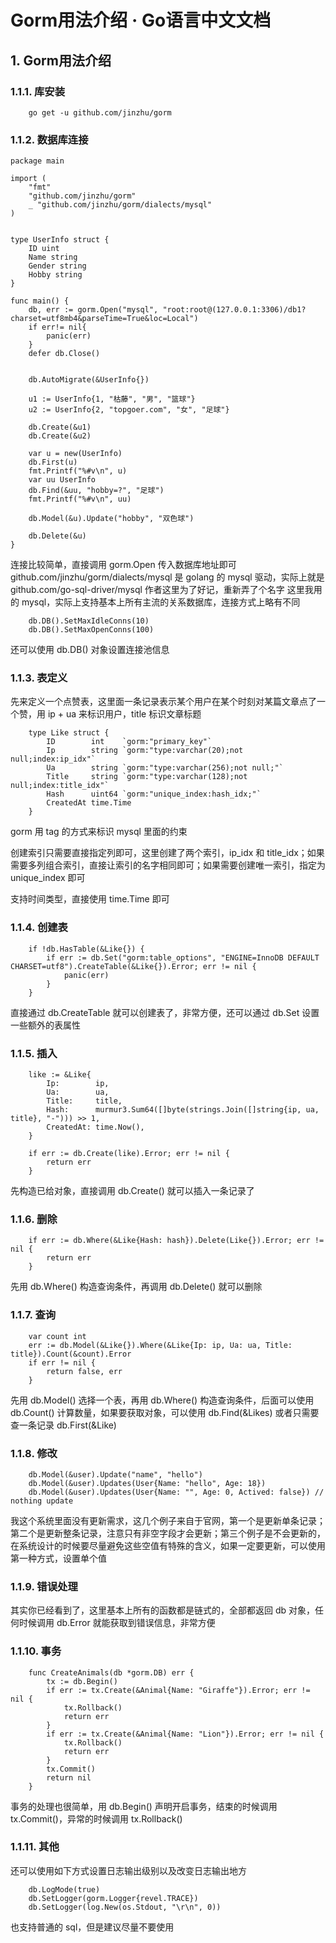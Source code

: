 # Gorm用法介绍 · Go语言中文文档

## 1. Gorm用法介绍 <a id="gorm&#x7528;&#x6CD5;&#x4ECB;&#x7ECD;"></a>

### 1.1.1. 库安装 <a id="&#x5E93;&#x5B89;&#x88C5;"></a>

```text
    go get -u github.com/jinzhu/gorm
```

### 1.1.2. 数据库连接 <a id="&#x6570;&#x636E;&#x5E93;&#x8FDE;&#x63A5;"></a>

```text
package main

import (
    "fmt"
    "github.com/jinzhu/gorm"
    _ "github.com/jinzhu/gorm/dialects/mysql"
)


type UserInfo struct {
    ID uint
    Name string
    Gender string
    Hobby string
}

func main() {
    db, err := gorm.Open("mysql", "root:root@(127.0.0.1:3306)/db1?charset=utf8mb4&parseTime=True&loc=Local")
    if err!= nil{
        panic(err)
    }
    defer db.Close()

    
    db.AutoMigrate(&UserInfo{})

    u1 := UserInfo{1, "枯藤", "男", "篮球"}
    u2 := UserInfo{2, "topgoer.com", "女", "足球"}
    
    db.Create(&u1)
    db.Create(&u2)
    
    var u = new(UserInfo)
    db.First(u)
    fmt.Printf("%#v\n", u)
    var uu UserInfo
    db.Find(&uu, "hobby=?", "足球")
    fmt.Printf("%#v\n", uu)
    
    db.Model(&u).Update("hobby", "双色球")
    
    db.Delete(&u)
}
```

连接比较简单，直接调用 gorm.Open 传入数据库地址即可 github.com/jinzhu/gorm/dialects/mysql 是 golang 的 mysql 驱动，实际上就是 github.com/go-sql-driver/mysql 作者这里为了好记，重新弄了个名字 这里我用的 mysql，实际上支持基本上所有主流的关系数据库，连接方式上略有不同

```text
    db.DB().SetMaxIdleConns(10)
    db.DB().SetMaxOpenConns(100)
```

还可以使用 db.DB\(\) 对象设置连接池信息

### 1.1.3. 表定义 <a id="&#x8868;&#x5B9A;&#x4E49;"></a>

先来定义一个点赞表，这里面一条记录表示某个用户在某个时刻对某篇文章点了一个赞，用 ip + ua 来标识用户，title 标识文章标题

```text
    type Like struct {
        ID        int    `gorm:"primary_key"`
        Ip        string `gorm:"type:varchar(20);not null;index:ip_idx"`
        Ua        string `gorm:"type:varchar(256);not null;"`
        Title     string `gorm:"type:varchar(128);not null;index:title_idx"`
        Hash      uint64 `gorm:"unique_index:hash_idx;"`
        CreatedAt time.Time
    }
```

gorm 用 tag 的方式来标识 mysql 里面的约束

创建索引只需要直接指定列即可，这里创建了两个索引，ip\_idx 和 title\_idx；如果需要多列组合索引，直接让索引的名字相同即可；如果需要创建唯一索引，指定为 unique\_index 即可

支持时间类型，直接使用 time.Time 即可

### 1.1.4. 创建表 <a id="&#x521B;&#x5EFA;&#x8868;"></a>

```text
    if !db.HasTable(&Like{}) {
        if err := db.Set("gorm:table_options", "ENGINE=InnoDB DEFAULT CHARSET=utf8").CreateTable(&Like{}).Error; err != nil {
            panic(err)
        }
    }
```

直接通过 db.CreateTable 就可以创建表了，非常方便，还可以通过 db.Set 设置一些额外的表属性

### 1.1.5. 插入 <a id="&#x63D2;&#x5165;"></a>

```text
    like := &Like{
        Ip:        ip,
        Ua:        ua,
        Title:     title,
        Hash:      murmur3.Sum64([]byte(strings.Join([]string{ip, ua, title}, "-"))) >> 1,
        CreatedAt: time.Now(),
    }

    if err := db.Create(like).Error; err != nil {
        return err
    }
```

先构造已给对象，直接调用 db.Create\(\) 就可以插入一条记录了

### 1.1.6. 删除 <a id="&#x5220;&#x9664;"></a>

```text
    if err := db.Where(&Like{Hash: hash}).Delete(Like{}).Error; err != nil {
        return err
    }
```

先用 db.Where\(\) 构造查询条件，再调用 db.Delete\(\) 就可以删除

### 1.1.7. 查询 <a id="&#x67E5;&#x8BE2;"></a>

```text
    var count int
    err := db.Model(&Like{}).Where(&Like{Ip: ip, Ua: ua, Title: title}).Count(&count).Error
    if err != nil {
        return false, err
    }
```

先用 db.Model\(\) 选择一个表，再用 db.Where\(\) 构造查询条件，后面可以使用 db.Count\(\) 计算数量，如果要获取对象，可以使用 db.Find\(&Likes\) 或者只需要查一条记录 db.First\(&Like\)

### 1.1.8. 修改 <a id="&#x4FEE;&#x6539;"></a>

```text
    db.Model(&user).Update("name", "hello")
    db.Model(&user).Updates(User{Name: "hello", Age: 18})
    db.Model(&user).Updates(User{Name: "", Age: 0, Actived: false}) // nothing update
```

我这个系统里面没有更新需求，这几个例子来自于官网，第一个是更新单条记录；第二个是更新整条记录，注意只有非空字段才会更新；第三个例子是不会更新的，在系统设计的时候要尽量避免这些空值有特殊的含义，如果一定要更新，可以使用第一种方式，设置单个值

### 1.1.9. 错误处理 <a id="&#x9519;&#x8BEF;&#x5904;&#x7406;"></a>

其实你已经看到了，这里基本上所有的函数都是链式的，全部都返回 db 对象，任何时候调用 db.Error 就能获取到错误信息，非常方便

### 1.1.10. 事务 <a id="&#x4E8B;&#x52A1;"></a>

```text
    func CreateAnimals(db *gorm.DB) err {
        tx := db.Begin()
        if err := tx.Create(&Animal{Name: "Giraffe"}).Error; err != nil {
            tx.Rollback()
            return err
        }
        if err := tx.Create(&Animal{Name: "Lion"}).Error; err != nil {
            tx.Rollback()
            return err
        }
        tx.Commit()
        return nil
    }
```

事务的处理也很简单，用 db.Begin\(\) 声明开启事务，结束的时候调用 tx.Commit\(\)，异常的时候调用 tx.Rollback\(\)

### 1.1.11. 其他 <a id="&#x5176;&#x4ED6;"></a>

还可以使用如下方式设置日志输出级别以及改变日志输出地方

```text
    db.LogMode(true)
    db.SetLogger(gorm.Logger{revel.TRACE})
    db.SetLogger(log.New(os.Stdout, "\r\n", 0))
```

也支持普通的 sql，但是建议尽量不要使用

